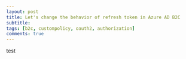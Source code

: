 ```yaml
---
layout: post
title: Let's change the behavior of refresh token in Azure AD B2C
subtitle:
tags: [b2c, custompolicy, oauth2, authorization]
comments: true
---
```


test
